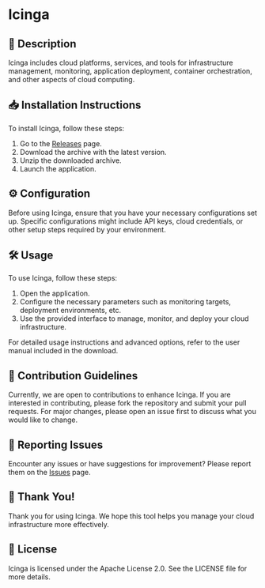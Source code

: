 # Icinga

## 📜 Description

Icinga includes cloud platforms, services, and tools for infrastructure management, monitoring, application deployment, container orchestration, and other aspects of cloud computing.

## 📥 Installation Instructions

To install Icinga, follow these steps:

1. Go to the [Releases](../../releases) page.
2. Download the archive with the latest version.
3. Unzip the downloaded archive.
4. Launch the application.

## ⚙️ Configuration

Before using Icinga, ensure that you have your necessary configurations set up. Specific configurations might include API keys, cloud credentials, or other setup steps required by your environment.

## 🛠️ Usage

To use Icinga, follow these steps:

1. Open the application.
2. Configure the necessary parameters such as monitoring targets, deployment environments, etc.
3. Use the provided interface to manage, monitor, and deploy your cloud infrastructure.

For detailed usage instructions and advanced options, refer to the user manual included in the download.

## 🤝 Contribution Guidelines

Currently, we are open to contributions to enhance Icinga. If you are interested in contributing, please fork the repository and submit your pull requests. For major changes, please open an issue first to discuss what you would like to change.

## 🐞 Reporting Issues

Encounter any issues or have suggestions for improvement? Please report them on the [Issues](../../issues) page.

## 🌟 Thank You!

Thank you for using Icinga. We hope this tool helps you manage your cloud infrastructure more effectively.

## 📄 License

Icinga is licensed under the Apache License 2.0. See the LICENSE file for more details.
